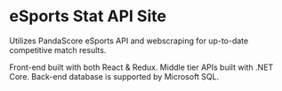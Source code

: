 # eSports Stat API Site

Utilizes PandaScore eSports API and webscraping for up-to-date competitive match results.

Front-end built with both React & Redux. Middle tier APIs built with .NET Core. Back-end database is supported by Microsoft SQL.
